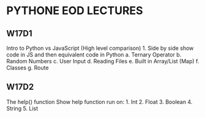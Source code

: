 # PYTHONE EOD LECTURES

## W17D1

Intro to Python vs JavaScript (High level comparison)
    1. Side by side show code in JS and then equivalent code in Python
        a. Ternary Operator
        b. Random Numbers
        c. User Input
        d. Reading Files
        e. Built in Array/List (Map)
        f. Classes
        g. Route


## W17D2

The help() function
Show help function run on:
    1. Int
    2. Float
    3. Boolean
    4. String
    5. List